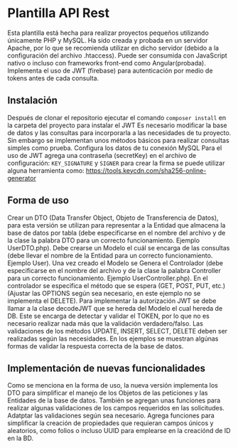 # Plantilla API Rest

Esta plantilla está hecha para realizar proyectos pequeños utilizando únicamente PHP y MySQL.
Ha sido creada y probada en un servidor Apache, por lo que se recomienda utilizar en dicho servidor (debido a la configuración del archivo .htaccess).
Puede ser consumida con JavaScript nativo o incluso con frameworks front-end como Angular(probada).
Implementa el uso de JWT (firebase) para autenticación por medio de tokens antes de cada consulta.

## Instalación

Después de clonar el repositorio ejecutar el comando `composer install` en la carpeta del proyecto para instalar el JWT
Es necesario modificar la base de datos y las consultas para incorporarla a las necesidades de tu proyecto.
Sin embargo se implementan unos métodos básicos para realizar consultas simples como prueba.
Configura los datos de tu conexión MySQL
Para el uso de JWT agrega una contraseña (secretKey) en el archivo de configuración: `KEY_SIGNATURE` y `SIGNER` para crear la firma se puede utilizar alguna herramienta como:
https://tools.keycdn.com/sha256-online-generator

## Forma de uso

Crear un DTO (Data Transfer Object, Objeto de Transferencia de Datos), para esta versión se utilizan para representar a la Entidad que almacena la base de datos por tabla (debe especificarse en el nombre del archivo y de la clase la palabra DTO para un correcto funcionamiento. Ejemplo UserDTO.php).
Debe crearse un Modelo el cuál se encarga de las consultas (debe llevar el nombre de la Entidad para un correcto funcionamiento. Ejemplo User).
Una vez creado el Modelo se Genera el Controlador (debe especificarse en el nombre del archivo y de la clase la palabra Controller para un correcto funcionamiento. Ejemplo UserController.php).
En el controlador se especifica el método que se espera (GET, POST, PUT, etc.)(Ajustar las OPTIONS según sea necesario, en este ejemplo no se implementa el DELETE).
Para implementar la autorización JWT se debe llamar a la clase decodeJWT que se hereda del Modelo el cual hereda de DB. Este se encarga de detectar y validar el TOKEN, por lo que no es necesario realizar nada más que la validación verdadero/falso.
Las validaciones de los métodos UPDATE, INSERT, SELECT, DELETE deben ser realizadas según las necesidades. En los ejemplos se muestran algúnas formas de validar la respuesta correcta de la base de datos.

## Implementación de nuevas funcionalidades

Como se menciona en la forma de uso, la nueva versión implementa los DTO para simplificar el manejo de los Objetos de las peticiones y las Entidades de la base de datos.
También se agregan unas funciones para realizar algunas validaciones de los campos requeridos en las solicitudes. Adatptar las validaciones según sea necesario.
Agrega funciones para simplificar la creación de propiedades que requieran campos únicos y aleatorios, como folios o incluso UUID para emplearse en la creaciónd de ID en la BD.

